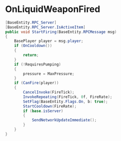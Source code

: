 <Badge type="danger" text="Carbon Compatible"/><Badge type="warning" text="Oxide Compatible"/>
# OnLiquidWeaponFired
```csharp
[BaseEntity.RPC_Server]
[BaseEntity.RPC_Server.IsActiveItem]
public void StartFiring(BaseEntity.RPCMessage msg)
{
	BasePlayer player = msg.player;
	if (OnCooldown())
	{
		return;
	}
	if (!RequiresPumping)
	{
		pressure = MaxPressure;
	}
	if (CanFire(player))
	{
		CancelInvoke(FireTick);
		InvokeRepeating(FireTick, 0f, FireRate);
		SetFlag(BaseEntity.Flags.On, b: true);
		StartCooldown(FireRate);
		if (base.isServer)
		{
			SendNetworkUpdateImmediate();
		}
	}
}

```
